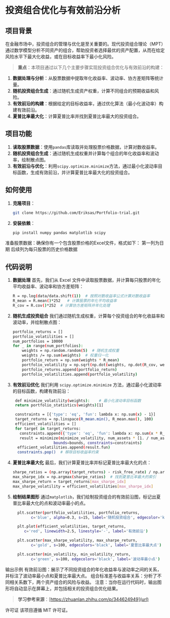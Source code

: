 # 投资组合优化与有效前沿分析

## 项目背景

在金融市场中，投资组合的管理与优化是至关重要的。现代投资组合理论（MPT）通过数学模型分析不同资产的组合，帮助投资者选择最优的资产配置，从而在给定风险水平下最大化收益，或在目标收益率下最小化风险。

> **重点**：本项目通过以下几个主要步骤实现投资组合优化与有效前沿的构建：

1. **数据处理与分析**：从股票数据中提取年化收益率、波动率、协方差矩阵等统计量。
2. **随机投资组合生成**：通过随机生成资产权重，计算不同组合的预期收益和风险。
3. **有效前沿的构建**：根据给定的目标收益率，通过优化算法（最小化波动率）构建有效前沿。
4. **夏普比率最大化**：计算夏普比率并找到夏普比率最大的投资组合。

## 项目功能

1. **读取股票数据**：使用`pandas`库读取并处理股票价格数据，计算对数收益率。
2. **随机投资组合生成**：通过随机生成权重并计算每个组合的年化收益率和波动率，绘制散点图。
3. **有效前沿与优化**：利用`scipy.optimize.minimize`方法，通过最小化波动率目标函数，生成有效前沿，并计算夏普比率最大化的投资组合。

## 如何使用

1. **克隆项目**：
   ```bash
   git clone https://github.com/Eriksas/Portfolio-trial.git
2. **安装依赖**：
   ```bash
   pip install numpy pandas matplotlib scipy
  准备股票数据：确保你有一个包含股票价格的Excel文件，格式如下：
  第一列为日期
  后续列为每只股票的历史价格数据

## 代码说明

1. **数据处理**
首先，我们从 Excel 文件中读取股票数据，并计算每只股票的年化平均收益率、波动率和协方差矩阵：
    ```bash
    R = np.log(data/data.shift(1))  # 按照对数收益率公式计算对数收益率
    R_mean = R.mean()*252   # 计算股票的年化平均收益率
    R_cov = R.cov()*252  # 计算协方差矩阵并年化处理
2. **随机生成投资组合**
我们通过随机生成权重，计算每个投资组合的年化收益率和波动率，并绘制散点图：
    ```bash
    portfolio_returns = []
    portfolio_volatilities = []
    num_portfolios = 10000
    for _ in range(num_portfolios):
        weights = np.random.random(5)  # 随机生成权重
        weights /= np.sum(weights)  # 权重归一化
        portfolio_return = np.sum(weights * R_mean)
        portfolio_volatility = np.sqrt(np.dot(weights, np.dot(R_cov, weights.T)))
        portfolio_returns.append(portfolio_return)
        portfolio_volatilities.append(portfolio_volatility)
4. **有效前沿优化**
我们利用 `scipy.optimize.minimize` 方法，通过最小化波动率的目标函数，构建有效前沿：
    ```bash
     def minimize_volatility(weights):    # 最小化波动率目标函数
     return portfolio_statistics(weights)[1]

     constraints = [{'type': 'eq', 'fun': lambda x: np.sum(x) - 1}]
     target_returns = np.linspace(R_mean.min(), R_mean.max(), 100)
     efficient_volatilities = []
     for target in target_returns:
       constraints.append({'type': 'eq', 'fun': lambda x: np.sum(x * R_mean) - target})
       result = minimize(minimize_volatility, num_assets * [1. / num_assets],
                      bounds=bounds, constraints=constraints)
      efficient_volatilities.append(result.fun)
      constraints.pop()  # 移除目标收益率约束
4. **夏普比率最大化**
最后，我们计算夏普比率并标记夏普比率最大化的点：
   ```bash
   sharpe_ratios = (np.array(target_returns) - risk_free_rate) / np.array(efficient_volatilities)
   max_sharpe_idx = np.argmax(sharpe_ratios)  # 找到夏普比率最大的索引
   max_sharpe_return = target_returns[max_sharpe_idx]
   max_sharpe_volatility = efficient_volatilities[max_sharpe_idx]
5. **绘制结果图形**
通过`matplotlib`，我们绘制投资组合的有效前沿图，标记出夏普比率最大化的点和波动率最小的点。
    ```bash
      plt.scatter(portfolio_volatilities, portfolio_returns,
            c='blue', alpha=0.3, s=15, label='随机投资组合', edgecolor='k')

      plt.plot(efficient_volatilities, target_returns,
         c='red', linewidth=2.5, linestyle='-', label='有效前沿')

      plt.scatter(max_sharpe_volatility, max_sharpe_return,
            c='gold', s=100, edgecolors='black', label='夏普比率最大点')

      plt.scatter(min_volatility, min_volatility_return,
            c='green', s=100, edgecolors='black', label='波动率最小点')
输出示例
有效前沿图：展示了不同投资组合的年化收益率与波动率之间的关系，并标注了波动率最小点和夏普比率最大点。
组合标准差与收益率关系：分析了不同相关系数下，两个资产组合的风险与收益。
注意：当你在运行代码时，输出图形将自动显示在屏幕上，并包括相关的投资组合优化结果。

> **学习参考来源**：[https://zhuanlan.zhihu.com/p/344624949](url)

许可证
该项目遵循 MIT 许可证。
